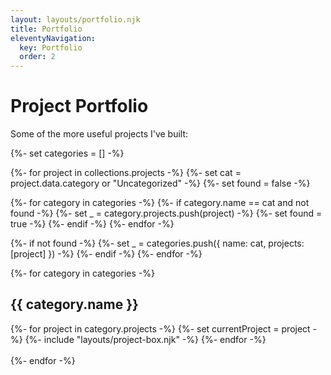```yaml
---
layout: layouts/portfolio.njk
title: Portfolio
eleventyNavigation:
  key: Portfolio
  order: 2
---
```

# Project Portfolio
Some of the more useful projects I've built:

{%- set categories = [] -%}

{%- for project in collections.projects -%}
  {%- set cat = project.data.category or "Uncategorized" -%}
  {%- set found = false -%}

  {%- for category in categories -%}
    {%- if category.name == cat and not found -%}
      {%- set _ = category.projects.push(project) -%}
      {%- set found = true -%}
    {%- endif -%}
  {%- endfor -%}

  {%- if not found -%}
    {%- set _ = categories.push({ name: cat, projects: [project] }) -%}
  {%- endif -%}
{%- endfor -%}

{%- for category in categories -%}
  <h2>{{ category.name }}</h2>
  <div class="portfolio-grid">
    {%- for project in category.projects -%}
      {%- set currentProject = project -%}
      {%- include "layouts/project-box.njk" -%}
    {%- endfor -%}
  </div>
  <br />
{%- endfor -%}


